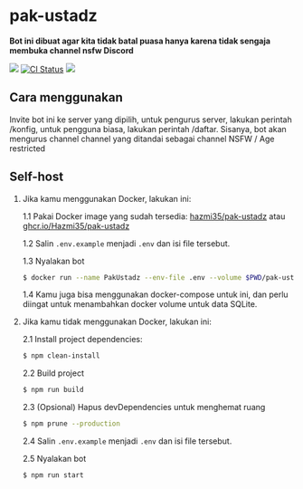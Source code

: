 # pak-ustadz

**Bot ini dibuat agar kita tidak batal puasa hanya karena tidak sengaja membuka channel nsfw Discord**

<a href='https://discord.com/api/oauth2/authorize?client_id=954016653836943431&permissions=412585610320&scope=bot%20applications.commands'><img src="https://img.shields.io/static/v1?label=Invite%20Me&message=Pak+Ustadz%239319&plastic&color=7289DA&logo=discord"></a>
<a href='https://github.com/Hazmi35/pak-ustadz/actions?query=workflow%3A%22Lint+code+%26+compile+test%22'><img src='https://github.com/Hazmi35/jukebox/workflows/Lint%20code%20&%20compile%20test/badge.svg' alt='CI Status' /></a>
<img src="https://badgen.net/badge/icon/typescript?icon=typescript&label">

## Cara menggunakan
Invite bot ini ke server yang dipilih, untuk pengurus server, lakukan perintah /konfig, untuk pengguna biasa, lakukan perintah /daftar.
Sisanya, bot akan mengurus channel channel yang ditandai sebagai channel NSFW / Age restricted

## Self-host

1. Jika kamu menggunakan Docker, lakukan ini:

    1.1 Pakai Docker image yang sudah tersedia:
         [hazmi35/pak-ustadz](https://hub.docker.com/r/hazmi35/pak-ustadz) atau [ghcr.io/Hazmi35/pak-ustadz](https://ghcr.io/Hazmi35/pak-ustadz)

    1.2 Salin `.env.example` menjadi `.env` dan isi file tersebut.

    1.3 Nyalakan bot
    ```sh
    $ docker run --name PakUstadz --env-file .env --volume $PWD/pak-ustadz-data:/app/data --volume $PWD/pak-ustadz-logs:/app/logs hazmi35/pak-ustadz:latest
    ```
    1.4 Kamu juga bisa menggunakan docker-compose untuk ini, dan perlu diingat untuk menambahkan docker volume untuk data SQLite.
2. Jika kamu tidak menggunakan Docker, lakukan ini:

    2.1 Install project dependencies:
    ```sh
    $ npm clean-install
    ```
    2.2 Build project
    ```sh
    $ npm run build
    ```
    2.3 (Opsional) Hapus devDependencies untuk menghemat ruang
    ```sh
    $ npm prune --production
    ```
    2.4 Salin `.env.example` menjadi `.env` dan isi file tersebut.

    2.5 Nyalakan bot
    ```sh
    $ npm run start
    ```